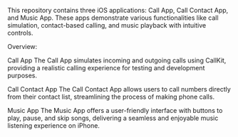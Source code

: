 This repository contains three iOS applications: Call App, Call Contact App, and Music App. 
These apps demonstrate various functionalities like call simulation, contact-based calling, and music playback with intuitive controls.

Overview:

Call App
The Call App simulates incoming and outgoing calls using CallKit, providing a realistic calling experience for testing and development purposes.

Call Contact App
The Call Contact App allows users to call numbers directly from their contact list, streamlining the process of making phone calls.

Music App
The Music App offers a user-friendly interface with buttons to play, pause, and skip songs, delivering a seamless and enjoyable music listening experience on iPhone.
